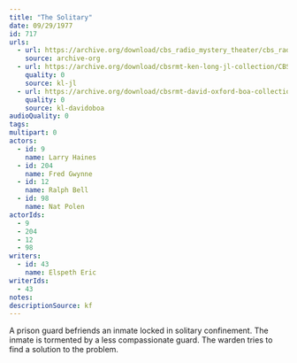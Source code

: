 ```yaml
---
title: "The Solitary"
date: 09/29/1977
id: 717
urls: 
  - url: https://archive.org/download/cbs_radio_mystery_theater/cbs_radio_mystery_theater-0701-0750.zip/cbs_radio_mystery_theater-0701-0750%2Fcbsrmt_0717_the_solitary.mp3
    source: archive-org
  - url: https://archive.org/download/cbsrmt-ken-long-jl-collection/CBSRMT - 770929 0717 The Solitary_jl.mp3
    quality: 0
    source: kl-jl
  - url: https://archive.org/download/cbsrmt-david-oxford-boa-collection/CBSRMT-770929-0717-The-Solitary-(128-48)_WBBM-JE-{BoA}.mp3
    quality: 0
    source: kl-davidoboa
audioQuality: 0
tags: 
multipart: 0
actors:  
  - id: 9
    name: Larry Haines  
  - id: 204
    name: Fred Gwynne  
  - id: 12
    name: Ralph Bell  
  - id: 98
    name: Nat Polen
actorIds:  
  - 9  
  - 204  
  - 12  
  - 98
writers:  
  - id: 43
    name: Elspeth Eric
writerIds:  
  - 43
notes: 
descriptionSource: kf
---
```

A prison guard befriends an inmate locked in solitary confinement. The inmate is tormented by a less compassionate guard. The warden tries to find a solution to the problem.